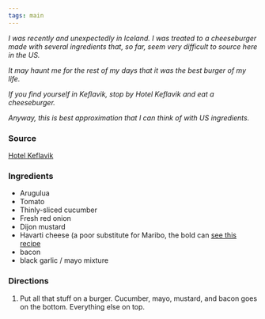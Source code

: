 ```yaml
---
tags: main
---
```


_I was recently and unexpectedly in Iceland. I was treated to a cheeseburger made with several ingredients that, so far, seem very difficult to source here in the US._

_It may haunt me for the rest of my days that it was the best burger of my life._

_If you find yourself in Keflavik, stop by Hotel Keflavik and eat a cheeseburger._

_Anyway, this is best approximation that I can think of with US ingredients._

### Source
[Hotel Keflavik](https://kef.is/kefrestaurant/)

### Ingredients
* Arugulua
* Tomato
* Thinly-sliced cucumber
* Fresh red onion
* Dijon mustard
* Havarti cheese (a poor substitute for Maribo, the bold can [see this recipe](/recipes/maribo-cheese)
* bacon
* black garlic /  mayo mixture


### Directions
1. Put all that stuff on a burger. Cucumber, mayo, mustard, and bacon goes on the bottom. Everything else on top.